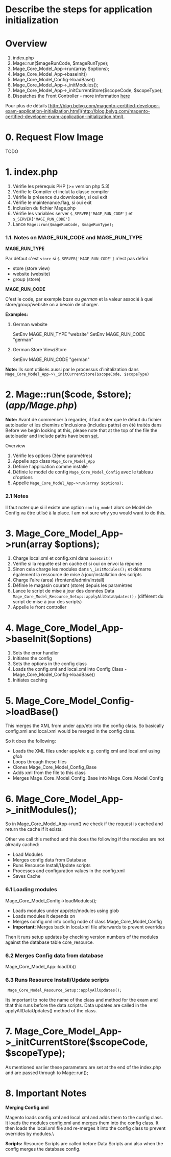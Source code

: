 # Describe the steps for application initialization

# Overview

1. index.php
2. Mage::run($mageRunCode, $mageRunType);
3. Mage_Core_Model_App->run(array $options);
4. Mage_Core_Model_App->baseInit()
5. Mage_Core_Model_Config->loadBase()
6. Mage_Core_Model_App->\_initModules();
7. Mage_Core_Model_App->\_initCurrentStore($scopeCode, $scopeType);
8. Dispatches the Front Controller - more information [here](https://github.com/colinmurphy/magento-exam-notes/blob/master/2.%20Request%20Flow/2.%20Front%20Controller/2.%20Describe%20the%20role%20of%20the%20front%20controller.md)

Pour plus de détails [http://blog.belvg.com/magento-certified-developer-exam-application-initialization.html](http://blog.belvg.com/magento-certified-developer-exam-application-initialization.html).


# 0. Request Flow Image

TODO



# 1. index.php


1. Vérifie les prérequis PHP (>= version php 5.3)
2. Vérifie le Compiler et inclut la classe compiler
3. Vérifie la présence du downloader, si oui exit
4. Vérifie le maintenance.flag, si oui exit
5. Inclusion du fichier Mage.php
6. Vérifie les variables server `$_SERVER['MAGE_RUN_CODE']` et  `$_SERVER['MAGE_RUN_CODE']` 
7. Lance `Mage::run($mageRunCode, $mageRunType);`


### 1.1. Notes on MAGE_RUN_CODE and MAGE_RUN_TYPE

**MAGE_RUN_TYPE**

Par défaut c'est `store` si `$_SERVER['MAGE_RUN_CODE']` n'est pas défini

- store (store view)
- website (website)
- group (store)


**MAGE_RUN_CODE**

C'est le code, par exemple *base* ou *german* et la valeur associé à quel store/group/website on a besoin de charger.

**Examples:**

1. German website

    SetEnv MAGE_RUN_TYPE "website"
    SetEnv MAGE_RUN_CODE "german"


2. German Store View/Store

    SetEnv MAGE_RUN_CODE "german"


**Note:** Ils sont utilisés aussi par le processus d'initalization dans `Mage_Core_Model_App->\_initCurrentStore($scopeCode, $scopeType)`


# 2. Mage::run($code, $store); (*app/Mage.php*)

**Note:** Avant de commencer à regarder, il faut noter que le début du fichier autoloader et les chemins d'inclusions (includes paths) on été traités dans Before we begin looking at this, please note that at the top of the file the autoloader and include paths have been [set](https://github.com/pbouttier/magento-exam-notes/blob/master/1.%20Basics/1.%20Architecture/6.%20Explain%20class%20naming%20conventions%20and%20their%20relationship%20with%20the%20autoloader.md).

Overview

1. Vérifie les options (3ème paramètres)
2. Appelle app class `Mage_Core_Model_App`
3. Définie l'application comme installé
4. Définie le model de config `Mage_Core_Model_Config` avec le tableau d'options 
5. Appelle `Mage_Core_Model_App->run(array $options);`


### 2.1 Notes

Il faut noter que si il existe une option `config_model` alors ce Model de Config va être utlisé à la place.
I am not sure why you would want to do this.


# 3. Mage_Core_Model_App->run(array $options);

1. Charge local.xml et config.xml dans `baseInit()`
2. Vérifie si la requête est en cache et si oui on envoi la réponse
3. Sinon cela charge les modules dans `\_initModules();` et démarre également la ressource de mise à jour/installation des scripts
4. Charge l'aire (area) (frontend/admin/install)
5. Définie le magasin courant (store) depuis les paramètres
6. Lance le script de mise à jour des données Data `Mage_Core_Model_Resource_Setup::applyAllDataUpdates();` (différent du script de mise à jour des scripts)
7. Appelle le front controller

# 4. Mage_Core_Model_App->baseInit($options)

1. Sets the error handler
2. Initiates the config
3. Sets the options in the config class
4. Loads the config.xml and local.xml into Config Class -  Mage_Core_Model_Config->loadBase()
5. Initiates caching

# 5. Mage_Core_Model_Config->loadBase()

This merges the XML from under app/etc into the config class.
So basically config.xml and local.xml would be merged in the config class.

So it does the following:

- Loads the XML files under app/etc e.g. config.xml and local.xml using *glob*
- Loops through these files
- Clones Mage_Core_Model_Config_Base
- Adds xml from the file to this class
- Merges Mage_Core_Model_Config_Base into Mage_Core_Model_Config

# 6. Mage_Core_Model_App->\_initModules();

So in Mage_Core_Model_App->run() we check if the request is cached and return the cache if it exists.

Other we call this method and this does the following if the modules are not already cached:

- Load Modules
- Merges config data from Database
- Runs Resource Install/Update scripts
- Processes and configuration values in the config.xml
- Saves Cache

### 6.1 Loading modules

Mage_Core_Model_Config->loadModules();

- Loads modules under app/etc/modules using glob
- Loads modules it depends on
- Merges config.xml into config node of class Mage_Core_Model_Config
- **Important:** Merges back in local.xml file afterwards to prevent overrides

Then it runs setup updates by checking version numbers of the modules against the database table core_resource.

### 6.2 Merges Config data from database

Mage_Core_Model_App::loadDb()

### 6.3 Runs Resource Install/Update scripts


     Mage_Core_Model_Resource_Setup::applyAllUpdates();


Its important to note the name of the class and method for the exam and that this runs before the data scripts.
Data updates are called in the applyAllDataUpdates() method of the class.


# 7. Mage_Core_Model_App->\_initCurrentStore($scopeCode, $scopeType);

As mentioned earlier these parameters are set at the end of the index.php and are passed through to Mage::run();


# 8. Important Notes

**Merging Config.xml**

Magento loads config.xml and local.xml and adds them to the config class.
It loads the modules config.xml and merges them into the config class.
It then loads the local.xml file and re-merges it into the config class to prevent overrides by modules.\

**Scripts:**
Resource Scripts are called before Data Scripts and also when the config merges the database config.
